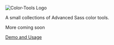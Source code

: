 ![Color-Tools Logo](http://darbybrown.com/img/color-tools.jpg)


A small collections of Advanced Sass color tools.

More coming soon 


[Demo and Usage](http://codepen.io/hugo/full/) 